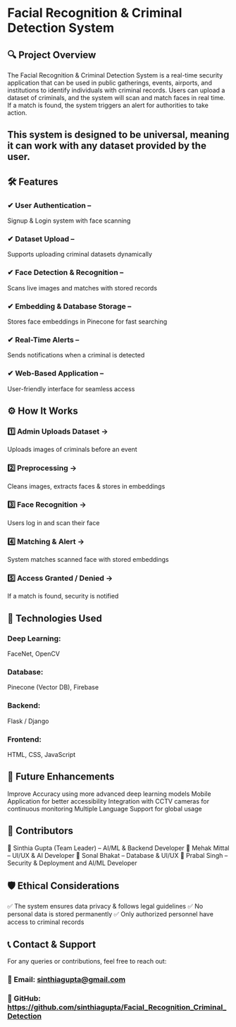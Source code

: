 # Facial Recognition & Criminal Detection System

 ## 🔍 Project Overview
The Facial Recognition & Criminal Detection System is a real-time security application that can be used in public gatherings, events, airports, and institutions to identify individuals with criminal records. Users can upload a dataset of criminals, and the system will scan and match faces in real time. If a match is found, the system triggers an alert for authorities to take action.

## This system is designed to be universal, meaning it can work with any dataset provided by the user.

## 🛠 Features
### ✔ User Authentication – 
Signup & Login system with face scanning
### ✔ Dataset Upload – 
Supports uploading criminal datasets dynamically
### ✔ Face Detection & Recognition – 
Scans live images and matches with stored records
### ✔ Embedding & Database Storage – 
Stores face embeddings in Pinecone for fast searching
### ✔ Real-Time Alerts – 
Sends notifications when a criminal is detected
### ✔ Web-Based Application – 
User-friendly interface for seamless access


## ⚙ How It Works
### 1️⃣ Admin Uploads Dataset →
Uploads images of criminals before an event
### 2️⃣ Preprocessing → 
Cleans images, extracts faces & stores in embeddings
### 3️⃣ Face Recognition → 
Users log in and scan their face
### 4️⃣ Matching & Alert →
System matches scanned face with stored embeddings
### 5️⃣ Access Granted / Denied → 
If a match is found, security is notified

## 📜 Technologies Used
### Deep Learning: 
FaceNet, OpenCV
### Database: 
Pinecone (Vector DB), Firebase
### Backend: 
Flask / Django
### Frontend: 
HTML, CSS, JavaScript
## 🚀 Future Enhancements
Improve Accuracy using more advanced deep learning models
Mobile Application for better accessibility
Integration with CCTV cameras for continuous monitoring
Multiple Language Support for global usage

## 📝 Contributors
👤 Sinthia Gupta (Team Leader) – AI/ML & Backend Developer
👤 Mehak Mittal – UI/UX & AI Developer
👤 Sonal Bhakat – Database & UI/UX
👤 Prabal Singh – Security & Deployment and AI/ML Developer

## 🛡 Ethical Considerations
✅ The system ensures data privacy & follows legal guidelines
✅ No personal data is stored permanently
✅ Only authorized personnel have access to criminal records

## 📞 Contact & Support
For any queries or contributions, feel free to reach out:
### 📩 Email: sinthiagupta@gmail.com
### 🔗 GitHub: https://github.com/sinthiagupta/Facial_Recognition_Criminal_Detection
